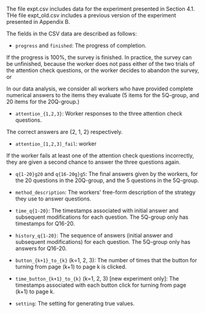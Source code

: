 The file expt.csv includes data for the experiment presented in Section 4.1. THe file expt_old.csv includes a previous version of the experiment presented in Appendix B.

The fields in the CSV data are described as follows:

- `progress` and `finished`: The progress of completion.

If the progress is 100%, the survey is finished. In practice, the survey can be unfinished, because the worker does not pass either of the two trials of the attention check questions, or the worker decides to abandon the survey, or

In our data analysis, we consider all workers who have provided complete numerical answers to the items they evaluate (5 items for the 5Q-group, and 20 items for the 20Q-group.)

- `attention_{1,2,3}`: Worker responses to the three attention check questions.

The correct answers are {2, 1, 2} respectively.

- `attention_[1,2,3]_fail`: worker

If the worker fails at least one of the attention check questions incorrectly, they are given a second chance to answer the three questions again.

- `q{1-20}g20` and `q{16-20g}g5`: The final answers given by the workers, for the 20 questions in the 20Q-group, and the 5 questions in the 5Q-group.

- `method_description`: The workers' free-form description of the strategy they use to answer questions.

- `time_q{1-20}`: The timestamps associated with initial answer and subsequent modifications for each question. The 5Q-group only has timestamps for Q16-20.

- `history_q{1-20}`: The sequence of answers (initial answer and subsequent modifications) for each question. The 5Q-group only has answers for Q16-20.

- `button_{k+1}_to_{k}` (k=1, 2, 3): The number of times that the button for turning from page (k+1) to page k is clicked.

- `time_button_{k+1}_to_{k}` (k=1, 2, 3) [new experiment only]: The timestamps associated with each button click for turning from page (k+1) to page k.

- `setting`: The setting for generating true values.
